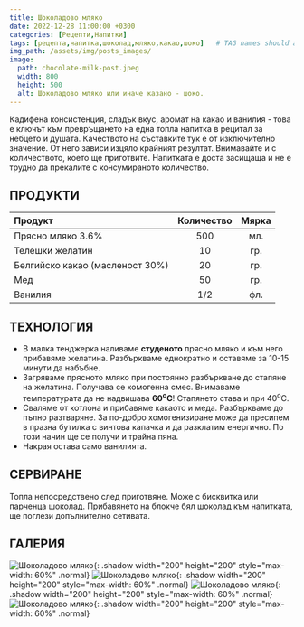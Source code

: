 ```yaml
---
title: Шоколадово мляко
date: 2022-12-28 11:00:00 +0300
categories: [Рецепти,Напитки]
tags: [рецепта,напитка,шоколад,мляко,какао,шоко]   # TAG names should always be lowercase
img_path: /assets/img/posts_images/
image:
  path: chocolate-milk-post.jpeg
  width: 800
  height: 500
  alt: Шоколадово мляко или иначе казано - шоко.
---
```


Кадифена консистенция, сладък вкус, аромат на какао и ванилия - това е ключът към превръщането на една топла напитка в рецитал за небцето и душата. Качеството на съставките тук е от изключително значение. От него зависи изцяло крайният резултат. Внимавайте и с количеството, което ще приготвите. Напитката е доста засищаща и не е трудно да прекалите с консумираното количество.

## **ПРОДУКТИ**

| Продукт                         |Количество  |Мярка   |
|:--------------------------------|:----------:|:------:|
|Прясно мляко 3.6%                |500         |мл.     |
|Телешки желатин                  |10          |гр.     |
|Белгийско какао (масленост 30%)  |20          |гр.     |
|Мед                              |50          |гр.     |
|Ванилия                          |1/2         |фл.     |

## **ТЕХНОЛОГИЯ**

- В малка тенджерка наливаме **студеното** прясно мляко и към него прибавяме желатина. Разбъркваме еднократно и оставяме за 10-15 минути да набъбне.
- Загряваме прясното мляко при постоянно разбъркване до стапяне на желатина. Получава се хомогенна смес. Внимаваме температурата да не надвишава **60<sup>o</sup>C**! Стапянето става и при 40<sup>o</sup>C.
- Сваляме от котлона и прибавяме какаото и меда. Разбъркваме до пълно разтваряне. За по-добро хомогенизиране може да пресипем в празна бутилка с винтова капачка и да разклатим енергично. По този начин ще се получи и трайна пяна.
- Накрая остава само ванилията.

## **СЕРВИРАНЕ**

Топла непосредствено след приготвяне. Може с бисквитка или парченца шоколад. Прибавянето на блокче бял шоколад към напитката, ще поглези допълнително сетивата.

## **ГАЛЕРИЯ**

![Шоколадово мляко](chocolate-milk-04.jpeg){: .shadow width="200" height="200" style="max-width: 60%" .normal}
![Шоколадово мляко](chocolate-milk-01.jpeg){: .shadow width="200" height="200" style="max-width: 60%" .normal}
![Шоколадово мляко](chocolate-milk-03.jpeg){: .shadow width="200" height="200" style="max-width: 60%" .normal}
![Шоколадово мляко](chocolate-milk-02.jpeg){: .shadow width="200" height="200" style="max-width: 60%" .normal}
